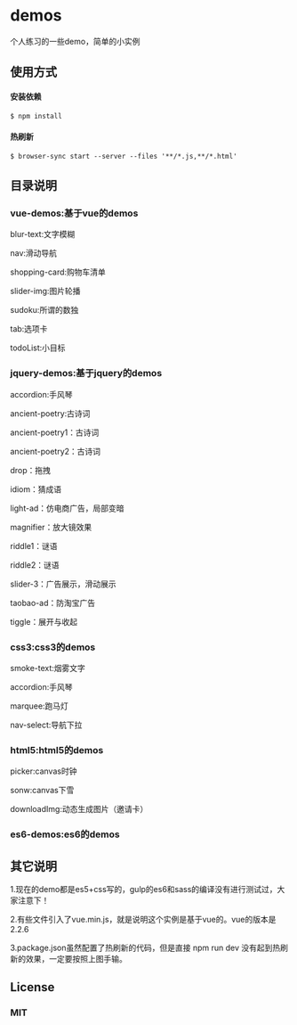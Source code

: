 # demos
个人练习的一些demo，简单的小实例

## 使用方式
#### 安装依赖
    $ npm install
#### 热刷新
    $ browser-sync start --server --files '**/*.js,**/*.html'

## 目录说明

### vue-demos:基于vue的demos

blur-text:文字模糊

nav:滑动导航

shopping-card:购物车清单

slider-img:图片轮播

sudoku:所谓的数独

tab:选项卡

todoList:小目标

### jquery-demos:基于jquery的demos

accordion:手风琴

ancient-poetry:古诗词

ancient-poetry1：古诗词

ancient-poetry2：古诗词

drop：拖拽

idiom：猜成语

light-ad：仿电商广告，局部变暗

magnifier：放大镜效果

riddle1：谜语

riddle2：谜语

slider-3：广告展示，滑动展示

taobao-ad：防淘宝广告

tiggle：展开与收起

### css3:css3的demos

smoke-text:烟雾文字

accordion:手风琴

marquee:跑马灯

nav-select:导航下拉

### html5:html5的demos

picker:canvas时钟

sonw:canvas下雪

downloadImg:动态生成图片（邀请卡）

### es6-demos:es6的demos

## 其它说明

1.现在的demo都是es5+css写的，gulp的es6和sass的编译没有进行测试过，大家注意下！

2.有些文件引入了vue.min.js，就是说明这个实例是基于vue的。vue的版本是2.2.6

3.package.json虽然配置了热刷新的代码，但是直接 npm run dev 没有起到热刷新的效果，一定要按照上图手输。
## License
### MIT